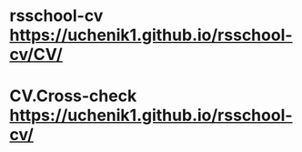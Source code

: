 # rsschool-cv https://uchenik1.github.io/rsschool-cv/CV/
# CV.Cross-check https://uchenik1.github.io/rsschool-cv/
